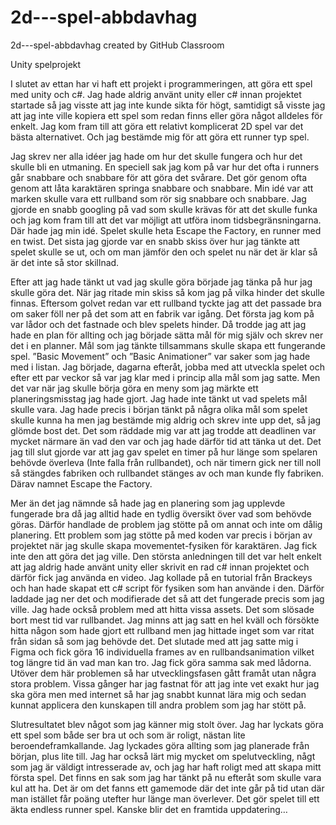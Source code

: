 # 2d---spel-abbdavhag
2d---spel-abbdavhag created by GitHub Classroom

Unity spelprojekt

I slutet av ettan har vi haft ett projekt i programmeringen, att göra ett spel med unity och
c#. Jag hade aldrig använt unity eller c# innan projektet startade så jag visste att jag inte
kunde sikta för högt, samtidigt så visste jag att jag inte ville kopiera ett spel som redan finns
eller göra något alldeles för enkelt. Jag kom fram till att göra ett relativt komplicerat 2D spel
var det bästa alternativet. Och jag bestämde mig för att göra ett runner typ spel.

Jag skrev ner alla idéer jag hade om hur det skulle fungera och hur det skulle bli en
utmaning. En speciell sak jag kom på var hur det ofta i runners går snabbare och
snabbare för att göra det svårare. Det gör genom ofta genom att låta karaktären springa
snabbare och snabbare. Min idé var att marken skulle vara ett rullband som rör sig snabbare
och snabbare. Jag gjorde en snabb googling på vad som skulle krävas för att det skulle
funka och jag kom fram till att det var möjligt att utföra inom tidsbegränsningarna. Där hade
jag min idé. Spelet skulle heta Escape the Factory, en runner med en twist.
Det sista jag gjorde var en snabb skiss över hur jag tänkte att spelet skulle se
ut, och om man jämför den och spelet nu när det är klar så är det inte så stor skillnad. 

Efter att jag hade tänkt ut vad jag skulle göra började jag tänka på hur jag skulle göra det.
När jag ritade min skiss så kom jag på vilka hinder det skulle finnas. Eftersom golvet redan
var ett rullband tyckte jag att det passade bra om saker föll ner på det som att en fabrik var
igång. Det första jag kom på var lådor och det fastnade och blev spelets hinder. Då trodde jag
att jag hade en plan för allting och jag började sätta mål för mig själv och skrev ner det i en planner.
Mål som jag tänkte tillsammans skulle skapa ett fungerande spel. ”Basic Movement” och ”Basic Animationer” var saker som jag hade med i listan. 
Jag började, dagarna efteråt, jobba med att utveckla spelet och efter ett par veckor så var jag klar med i
princip alla mål som jag satte. Men det var när jag skulle börja göra en meny som jag märkte
ett planeringsmisstag jag hade gjort. Jag hade inte tänkt ut vad spelets mål skulle vara. Jag hade precis i
början tänkt på några olika mål som spelet skulle kunna ha men jag bestämde mig aldrig och skrev inte upp det, så jag glömde bost det. 
Det som räddade mig var att jag trodde att deadlinen var mycket närmare än vad den var och jag hade därför tid att tänka ut det.
Det jag till slut gjorde var att jag gav spelet en timer på hur
länge som spelaren behövde överleva (Inte falla från rullbandet), och när timern gick ner till noll så stängdes fabriken och
rullbandet stänges av och man kunde fly fabriken. Därav namnet Escape the Factory. 

Mer än det jag nämnde så hade jag en planering som jag upplevde fungerade bra då jag alltid
hade en tydlig översikt över vad som behövde göras. Därför handlade de problem jag stötte på
om annat och inte om dålig planering. Ett problem som jag
stötte på med koden var precis i början av projektet när jag skulle skapa movementet-fysiken för karaktären.
Jag fick inte den att göra det jag ville. Den största anledningen till det var helt enkelt att jag aldrig hade använt unity
eller skrivit en rad c# innan projektet och därför fick jag använda en video. Jag kollade på en tutorial från Brackeys
och han hade skapat ett c# script för fysiken som han använde i den. 
Därför laddade jag ner det och modifierade det så att det fungerade precis som jag ville. 
Jag hade också problem med att hitta vissa assets. Det som slösade bort mest tid var rullbandet.
Jag minns att jag satt en hel kväll och försökte hitta någon som hade gjort ett rullband men
jag hittade inget som var ritat från sidan så som jag behövde det. Det slutade med att jag
satte mig i Figma och fick göra 16 individuella frames av en rullbandsanimation vilket tog
längre tid än vad man kan tro. Jag fick göra samma sak med lådorna. 
Utöver dem här problemen så har utvecklingsfasen gått framåt utan några stora problem.
Vissa gånger har jag fastnat för att jag inte vet exakt hur jag ska göra men
med internet så har jag snabbt kunnat lära mig och sedan kunnat applicera den kunskapen till andra 
problem som jag har stött på. 

Slutresultatet blev något som jag känner mig stolt över. Jag har lyckats göra ett
spel som både ser bra ut och som är roligt, nästan lite beroendeframkallande. Jag lyckades
göra allting som jag planerade från början, plus lite till. Jag har också lärt mig mycket om
spelutveckling, någt som jag är väldigt intresserade av, och jag har haft roligt med att skapa mitt första spel.
Det finns en sak som jag har tänkt på nu efteråt som skulle vara
kul att ha. Det är om det fanns ett gamemode där det inte går på tid utan där man istället får
poäng utefter hur länge man överlever. Det gör spelet till ett äkta endless runner spel.
Kanske blir det en framtida uppdatering… 
